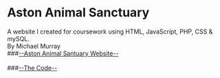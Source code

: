 # Aston Animal Sanctuary
A website I created for coursework using HTML, JavaScript, PHP, CSS & mySQL.</br>
By Michael Murray</br>
###[--Aston Animal Santuary Website--](http://astonanimalsanct.byethost22.com/index.php)</br></br>
###[--The Code--](/Code)</br></br>
